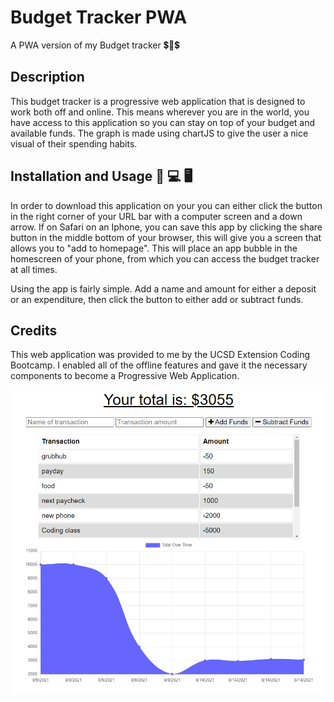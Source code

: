 # Budget Tracker PWA

A PWA version of my Budget tracker 💲💸💲

## Description

This budget tracker is a progressive web application that is designed to work both off and online. This means wherever you are in the world, you have access to this application so you can stay on top of your budget and available funds. The graph is made using chartJS to give the user a nice visual of their spending habits.

## Installation and Usage 📱 💻 🖥

In order to download this application on your you can either click the button in the right corner of your URL bar with a computer screen and a down arrow. If on Safari on an Iphone, you can save this app by clicking the share button in the middle bottom of your browser, this will give you a screen that allows you to "add to homepage". This will place an app bubble in the homescreen of your phone, from which you can access the budget tracker at all times.

Using the app is fairly simple. Add a name and amount for either a deposit or an expenditure, then click the button to either add or subtract funds.

## Credits

This web application was provided to me by the UCSD Extension Coding Bootcamp. I enabled all of the offline features and gave it the necessary components to become a Progressive Web Application.

![screenshot of my budget page](./public/images/budget-tracker-SS.png)

